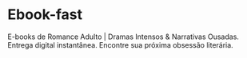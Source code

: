 # Ebook-fast
E-books de Romance Adulto | Dramas Intensos &amp; Narrativas Ousadas. Entrega digital instantânea. Encontre sua próxima obsessão literária.
